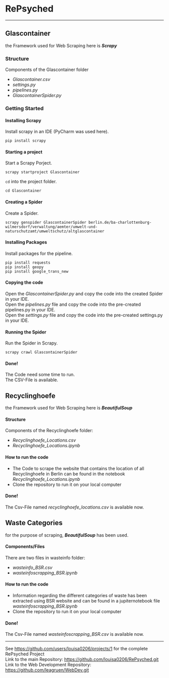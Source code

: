 # RePsyched
***

## Glascontainer
the Framework used for Web Scraping here is ***Scrapy***

### Structure
Components of the Glascontainer folder
* *Glascontainer.csv*
* *settings.py* 
* *pipelines.py*
* *GlascontainerSpider.py*

### Getting Started
#### Installing Scrapy
Install scrapy in an IDE (PyCharm was used here).
```
pip install scrapy
```
#### Starting a project
Start a Scrapy Porject.
```
scrapy startproject Glascontainer
```
`cd` into the project folder.
```
cd Glascontainer
```
#### Creating a Spider
Create a Spider.
```
scrapy genspider GlascontainerSpider berlin.de/ba-charlottenburg-wilmersdorf/verwaltung/aemter/umwelt-und-naturschutzamt/umweltschutz/altglascontainer
```
#### Installing Packages
Install packages for the pipeline.
```
pip install requests
pip install geopy
pip install google_trans_new
```
#### Copying the code
Open the *GlascontainerSpider.py* and copy the code into the created Spider in your IDE.\
Open the *pipelines.py* file and copy the code into the pre-created pipelines.py in your IDE.\
Open the *settings.py* file and copy the code into the pre-created settings.py in your IDE.

#### Running the Spider
Run the Spider in Scrapy.
```
scrapy crawl GlascontainerSpider
```
#### Done!
The Code need some time to run.\
The CSV-File is available.





## Recyclinghoefe
the Framework used for Web Scraping here is ***BeautifulSoup***

#### Structure
Components of the Recyclinghoefe folder:
* *Recyclinghoefe_Locations.csv*
* *Recyclinghoefe_Locations.ipynb*

#### How to run the code
* The Code to scrape the website that contains the location of all Recyclinghoefe in Berlin can be found in the notebook *Recyclinghoefe_Locations.ipynb*
* Clone the repository to run it on your local computer

#### Done!
The Csv-File named *recyclinghoefe_locations.csv* is available now.




## Waste Categories
for the purpose of scraping, ***BeautifulSoup*** has been used.

#### Components/Files
There are two files in wasteinfo folder:
* *wasteinfo_BSR.csv*
* *wasteinfoscrapping_BSR.ipynb*

#### How to run the code
* Information regarding the different categories of waste has been extracted using BSR website and can be found in a jupiternotebook file *wasteinfoscrapping_BSR.ipynb*
* Clone the repository to run it on your local computer

#### Done!
The Csv-File named *wasteinfoscrapping_BSR.csv* is available now.

***
See https://github.com/users/louisa0206/projects/1 for the complete RePsyched Project\
Link to the main Repository: https://github.com/louisa0206/RePsyched.git \
Link to the Web Development Repository: https://github.com/leagruen/WebDev.git
